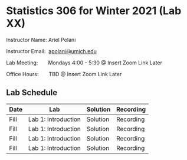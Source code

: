 # Statistics 306 for Winter 2021 (Lab XX)
Instructor Name:  Ariel Polani

Instructor Email: &nbsp;[apolani@umich.edu](mailto:apolani@umich.edu)

Lab Meeting:&nbsp;&nbsp;&nbsp;&nbsp;&nbsp;&nbsp; Mondays 4:00 - 5:30 @ Insert Zoom Link Later

Office Hours: &nbsp;&nbsp;&nbsp;&nbsp;&nbsp; TBD @ Insert Zoom Link Later

## Lab Schedule

| Date | Lab | Solution | Recording |
| ------------- | ------------- | ------------- | ------------- |
| Fill | Lab 1: Introduction | Solution | Recording |
| Fill | Lab 1: Introduction | Solution | Recording |
| Fill | Lab 1: Introduction | Solution | Recording |
| Fill | Lab 1: Introduction | Solution | Recording |



